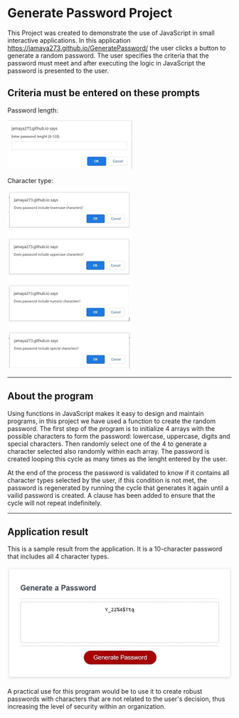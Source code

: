 # Generate Password Project

This Project was created to demonstrate the use of JavaScript in small interactive applications. In this application https://jamaya273.github.io/GeneratePassword/ the user clicks a button to generate a random password. The user specifies the criteria that the password must meet and after executing the logic in JavaScript the password is presented to the user. 

## Criteria must be entered on these prompts

Password length:

![Password Lenght](images/passwordlenght.jpg)


Character type:

![Criteria](images/criteria.jpg)

---

## About the program

Using functions in JavaScript makes it easy to design and maintain programs, in this project we have used a function to create the random password. The first step of the program is to initialize 4 arrays with the possible characters to form the password: lowercase, uppercase, digits and special characters. Then randomly select one of the 4 to generate a character selected also randomly within each array. The password is created looping this cycle as many times as the lenght entered by the user.

At the end of the process the password is validated to know if it contains all character types selected by the user, if this condition is not met, the password is regenerated by running the cycle that generates it again until a vailid password is created. A clause has been added to ensure that the cycle will not repeat indefinitely.









---
## Application result

This is a sample result from the application. It is a 10-character password that includes all 4 character types.


![Result](images/result.jpg)


A practical use for this program would be to use it to create robust passwords with characters that are not related to the user's decision, thus increasing the level of security within an organization.

